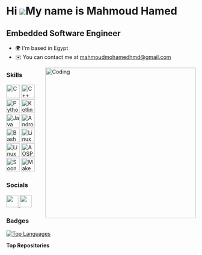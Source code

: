 Hi ![](https://user-images.githubusercontent.com/18350557/176309783-0785949b-9127-417c-8b55-ab5a4333674e.gif)My name is Mahmoud Hamed
=====================================================================================================================================

 Embedded Software Engineer
---------------------------
* 🌍  I'm based in Egypt
* ✉️  You can contact me at [mahmoudmohamedhmd@gmail.com](mailto:mahmoudmohamedhmd@gmail.com)

<img align="right" alt="Coding" width="400" src="https://media2.giphy.com/media/v1.Y2lkPTc5MGI3NjExM3Z4c212YjZ4eGw4NmJqczQxemYycGxxYjlyNzV6cG4wejNzcWV3ZCZlcD12MV9pbnRlcm5hbF9naWZfYnlfaWQmY3Q9cw/zhYSVCirREeIZtONCI/giphy.gif">

### Skills

<p align="left">
<a href="https://docs.microsoft.com/en-us/cpp/?view=msvc-170" target="_blank" rel="noreferrer"><img src="https://raw.githubusercontent.com/danielcranney/readme-generator/main/public/icons/skills/c-colored.svg" width="36" height="36" alt="C" /></a>
<a href="https://docs.microsoft.com/en-us/cpp/?view=msvc-170" target="_blank" rel="noreferrer"><img src="https://raw.githubusercontent.com/danielcranney/readme-generator/main/public/icons/skills/cplusplus-colored.svg" width="36" height="36" alt="C++" /></a>
<a href="https://www.python.org/" target="_blank" rel="noreferrer"><img src="https://raw.githubusercontent.com/danielcranney/readme-generator/main/public/icons/skills/python-colored.svg" width="36" height="36" alt="Python" /></a>
<a href="https://kotlinlang.org/" target="_blank" rel="noreferrer"><img src="https://th.bing.com/th/id/OIP.qna35f6iW5JJ86fdqjl54QHaHa?rs=1&pid=ImgDetMain.png" width="36" height="36" alt="Kotlin" /></a>
<a href="https://www.java.com/" target="_blank" rel="noreferrer"><img src="https://raw.githubusercontent.com/danielcranney/readme-generator/main/public/icons/skills/java-colored.svg" width="36" height="36" alt="Java" /></a>
<a href="https://www.android.com/" target="_blank" rel="noreferrer"><img src="https://upload.wikimedia.org/wikipedia/commons/thumb/8/8f/Android_logo_2019.svg/1200px-Android_logo_2019.svg.png" width="36" height="36" alt="Android" /></a>
<a href="https://www.gnu.org/software/bash/" target="_blank" rel="noreferrer"><img src="https://upload.wikimedia.org/wikipedia/commons/thumb/4/46/Bash_Logo_Colored.svg/800px-Bash_Logo_Colored.svg.png" width="36" height="36" alt="Bash" /></a>
<a href="https://www.kernel.org/" target="_blank" rel="noreferrer"><img src="https://upload.wikimedia.org/wikipedia/commons/thumb/1/18/Linux_Logo.svg/1200px-Linux_Logo.svg.png" width="36" height="36" alt="Linux" /></a>
<a href="https://www.kernel.org/doc/html/latest/admin-guide/" target="_blank" rel="noreferrer"><img src="https://upload.wikimedia.org/wikipedia/commons/thumb/d/d4/Linux_Administration_logo.svg/800px-Linux_Administration_logo.svg.png" width="36" height="36" alt="Linux Administration" /></a>
<a href="https://source.android.com/" target="_blank" rel="noreferrer"><img src="https://upload.wikimedia.org/wikipedia/commons/thumb/c/c0/Android_robot_2020.svg/1200px-Android_robot_2020.svg.png" width="36" height="36" alt="AOSP Customization" /></a>
<a href="https://github.com/google/soong" target="_blank" rel="noreferrer"><img src="https://upload.wikimedia.org/wikipedia/commons/thumb/2/2c/Soong_logo.png/1200px-Soong_logo.png" width="36" height="36" alt="Soong" /></a>
<a href="https://www.gnu.org/software/make/" target="_blank" rel="noreferrer"><img src="https://upload.wikimedia.org/wikipedia/commons/thumb/4/49/Make_logo.svg/800px-Make_logo.svg.png" width="36" height="36" alt="Make" /></a>
</p>

### Socials

<p align="left">
<a href="https://www.github.com/mahm0ud-hamed" target="_blank" rel="noreferrer">
  <picture>
    <source media="(prefers-color-scheme: dark)" srcset="https://raw.githubusercontent.com/danielcranney/readme-generator/main/public/icons/socials/github-dark.svg" />
    <source media="(prefers-color-scheme: light)" srcset="https://raw.githubusercontent.com/danielcranney/readme-generator/main/public/icons/socials/github.svg" />
    <img src="https://raw.githubusercontent.com/danielcranney/readme-generator/main/public/icons/socials/github.svg" width="32" height="32" />
  </picture>
</a>
<a href="https://www.linkedin.com/in/mahmud-hamed1997" target="_blank" rel="noreferrer">
  <picture>
    <source media="(prefers-color-scheme: dark)" srcset="https://raw.githubusercontent.com/danielcranney/readme-generator/main/public/icons/socials/linkedin-dark.svg" />
    <source media="(prefers-color-scheme: light)" srcset="https://raw.githubusercontent.com/danielcranney/readme-generator/main/public/icons/socials/linkedin.svg" />
    <img src="https://raw.githubusercontent.com/danielcranney/readme-generator/main/public/icons/socials/linkedin.svg" width="32" height="32" />
  </picture>
</a>
</p>

### Badges

<a href="https://github.com/mahm0ud-hamed" align="left">
  <img src="https://github-readme-stats.vercel.app/api/top-langs/?username=mahm0ud-hamed&langs_count=10&title_color=0891b2&text_color=ffffff&icon_color=0891b2&bg_color=1c1917&hide_border=true&locale=en&custom_title=Top%20Languages" alt="Top Languages" />
</a>

<b>Top Repositories</b>

<div width="100%" align="center"></div><br /><br /><br /><br /><br /><br /><br />
